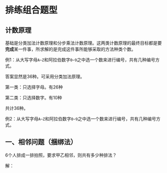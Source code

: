 # 排练组合题型

## 计数原理

基础是分类加法计数原理和分步乘法计数原理。这两类计数原理的最终目标都是要**完成**某一件事，所求解的是完成这件事所能够采取的方法种类个数。

例1：从大写字母`A~Z`和阿拉伯数字`0~9`之中选一个数来进行编号，共有几种编号方式。

答案显然是36种。可采用分类加法原理。

第一类：只选择字母。有26种

第二类：只选择数字。有10种

共计36种。

例2：从大写字母`A~Z`和阿拉伯数字`0~9`之中选一个数来进行编号，共有几种编号方式。

## 一、相邻问题（捆绑法）

6个人排成一排拍照，要求甲乙相邻，则共有多少种排法？

解：
